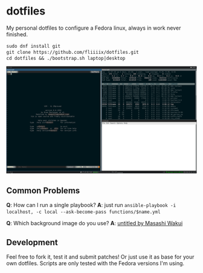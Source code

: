 dotfiles
========

My personal dotfiles to configure a Fedora linux, always in work never finished.

```
sudo dnf install git
git clone https://github.com/fliiiix/dotfiles.git
cd dotfiles && ./bootstrap.sh laptop|desktop
```

![desktop](desktop.png)

## Common Problems

**Q**: How can I run a single playbook?
**A**: just run `ansible-playbook -i localhost, -c local --ask-become-pass functions/$name.yml`

**Q**: Which background image do you use?
**A**: [untitled by Masashi Wakui](https://www.flickr.com/photos/megane_wakui/32109503744/in/photostream/)

## Development

Feel free to fork it, test it and submit patches! Or just use it as base
for your own dotfiles. Scripts are only tested with the Fedora versions I'm using.
